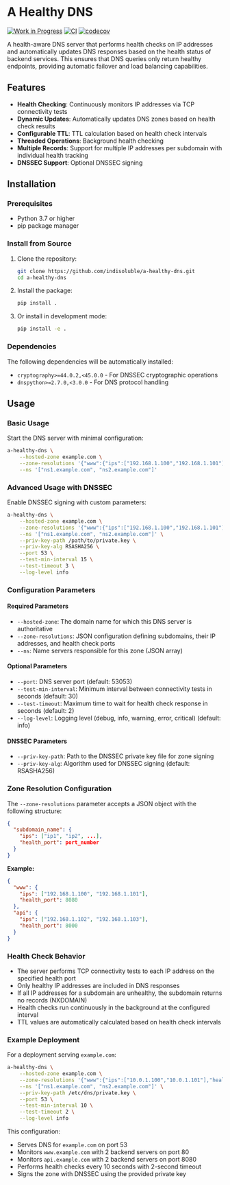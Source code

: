 # A Healthy DNS

[![Work in Progress](https://img.shields.io/badge/status-work%20in%20progress-yellow.svg)](https://github.com/indisoluble/a-healthy-dns)
[![CI](https://github.com/indisoluble/a-healthy-dns/actions/workflows/run_tests.yml/badge.svg)](https://github.com/indisoluble/a-healthy-dns/actions/workflows/run_tests.yml)
[![codecov](https://codecov.io/gh/indisoluble/a-healthy-dns/branch/master/graph/badge.svg)](https://codecov.io/gh/indisoluble/a-healthy-dns)

A health-aware DNS server that performs health checks on IP addresses and automatically updates DNS responses based on the health status of backend services.
This ensures that DNS queries only return healthy endpoints, providing automatic failover and load balancing capabilities.

## Features

- **Health Checking**: Continuously monitors IP addresses via TCP connectivity tests
- **Dynamic Updates**: Automatically updates DNS zones based on health check results
- **Configurable TTL**: TTL calculation based on health check intervals
- **Threaded Operations**: Background health checking
- **Multiple Records**: Support for multiple IP addresses per subdomain with individual health tracking
- **DNSSEC Support**: Optional DNSSEC signing

## Installation

### Prerequisites

- Python 3.7 or higher
- pip package manager

### Install from Source

1. Clone the repository:
   ```bash
   git clone https://github.com/indisoluble/a-healthy-dns.git
   cd a-healthy-dns
   ```

2. Install the package:
   ```bash
   pip install .
   ```

3. Or install in development mode:
   ```bash
   pip install -e .
   ```

### Dependencies

The following dependencies will be automatically installed:
- `cryptography>=44.0.2,<45.0.0` - For DNSSEC cryptographic operations
- `dnspython>=2.7.0,<3.0.0` - For DNS protocol handling

## Usage

### Basic Usage

Start the DNS server with minimal configuration:

```bash
a-healthy-dns \
    --hosted-zone example.com \
    --zone-resolutions '{"www":{"ips":["192.168.1.100","192.168.1.101"],"health_port":8080},"api":{"ips":["192.168.1.102"],"health_port":8000}}' \
    --ns '["ns1.example.com", "ns2.example.com"]'
```

### Advanced Usage with DNSSEC

Enable DNSSEC signing with custom parameters:

```bash
a-healthy-dns \
    --hosted-zone example.com \
    --zone-resolutions '{"www":{"ips":["192.168.1.100","192.168.1.101"],"health_port":8080},"api":{"ips":["192.168.1.102"],"health_port":8000}}' \
    --ns '["ns1.example.com", "ns2.example.com"]' \
    --priv-key-path /path/to/private.key \
    --priv-key-alg RSASHA256 \
    --port 53 \
    --test-min-interval 15 \
    --test-timeout 3 \
    --log-level info
```

### Configuration Parameters

#### Required Parameters

- `--hosted-zone`: The domain name for which this DNS server is authoritative
- `--zone-resolutions`: JSON configuration defining subdomains, their IP addresses, and health check ports
- `--ns`: Name servers responsible for this zone (JSON array)

#### Optional Parameters

- `--port`: DNS server port (default: 53053)
- `--test-min-interval`: Minimum interval between connectivity tests in seconds (default: 30)
- `--test-timeout`: Maximum time to wait for health check response in seconds (default: 2)
- `--log-level`: Logging level (debug, info, warning, error, critical) (default: info)

#### DNSSEC Parameters

- `--priv-key-path`: Path to the DNSSEC private key file for zone signing
- `--priv-key-alg`: Algorithm used for DNSSEC signing (default: RSASHA256)

### Zone Resolution Configuration

The `--zone-resolutions` parameter accepts a JSON object with the following structure:

```json
{
  "subdomain_name": {
    "ips": ["ip1", "ip2", ...],
    "health_port": port_number
  }
}
```

**Example:**
```json
{
  "www": {
    "ips": ["192.168.1.100", "192.168.1.101"],
    "health_port": 8080
  },
  "api": {
    "ips": ["192.168.1.102", "192.168.1.103"],
    "health_port": 8000
  }
}
```

### Health Check Behavior

- The server performs TCP connectivity tests to each IP address on the specified health port
- Only healthy IP addresses are included in DNS responses
- If all IP addresses for a subdomain are unhealthy, the subdomain returns no records (NXDOMAIN)
- Health checks run continuously in the background at the configured interval
- TTL values are automatically calculated based on health check intervals

### Example Deployment

For a deployment serving `example.com`:

```bash
a-healthy-dns \
    --hosted-zone example.com \
    --zone-resolutions '{"www":{"ips":["10.0.1.100","10.0.1.101"],"health_port":80},"api":{"ips":["10.0.1.200","10.0.1.201"],"health_port":8080}}' \
    --ns '["ns1.example.com", "ns2.example.com"]' \
    --priv-key-path /etc/dns/private.key \
    --port 53 \
    --test-min-interval 10 \
    --test-timeout 2 \
    --log-level info
```

This configuration:
- Serves DNS for `example.com` on port 53
- Monitors `www.example.com` with 2 backend servers on port 80
- Monitors `api.example.com` with 2 backend servers on port 8080
- Performs health checks every 10 seconds with 2-second timeout
- Signs the zone with DNSSEC using the provided private key